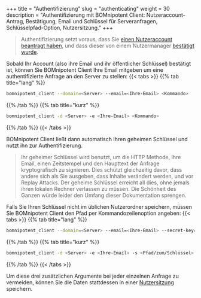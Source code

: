 +++
title = "Authentifizierung"
slug = "authenticating"
weight = 30
description = "Authentifizierung mit BOMnipotent Client: Nutzeraccount-Antrag, Bestätigung, Email und Schlüssel für Serveranfragen, Schlüsselpfad-Option, Nutzersitzung."
+++

> Authentifizierung setzt voraus, dass Sie [einen Nutzeraccount beantragt haben](/de/client/basics/account-creation/), und dass dieser von einem Nutzermanager [bestätigt wurde](/de/client/manager/user-management/user-approval/).

Sobald Ihr Account (also ihre Email und ihr öffentlicher Schlüssel) bestätigt ist, können Sie BOMnipotent Client Ihre Email mitgeben um eine authentifizierte Anfrage an den Server zu stellen:
{{< tabs >}}
{{% tab title="lang" %}}
```bash
bomnipotent_client --domain=<Server> --email=<Ihre-Email> <Kommando>
```
{{% /tab %}}
{{% tab title="kurz" %}}
```bash
bomnipotent_client -d <Server> -e <Ihre-Email> <Kommando>
```
{{% /tab %}}
{{< /tabs >}}

BOMnipotent Client ließt dann automatisch Ihren geheimen Schlüssel und nutzt ihn zur Authentifizierung.

> Ihr geheimer Schlüssel wird benutzt, um die HTTP Methode, Ihre Email, einen Zeitstempel und den Haupttext der Anfrage kryptografisch zu signieren. Dies schützt gleichzeitig davor, dass andere sich als Sie ausgeben, dass Inhalte verändert werden, und vor Replay Attacks. Der geheime Schlüssel erreicht all dies, ohne jemals ihren lokalen Rechner verlassen zu müssen. Die Schönheit des Ganzen würde leider den Umfang dieser Dokumentation sprengen.

Falls Sie Ihren Schlüssel nicht im üblichen Nutzerordner speichern, müssen Sie BOMnipotent Client den Pfad per Kommandozeilenoption angeben:
{{< tabs >}}
{{% tab title="lang" %}}
```bash
bomnipotent_client --domain=<Server> --email=<Ihre-Email> --secret-key=<Pfad/zum/Schlüssel> <Kommando>
```
{{% /tab %}}
{{% tab title="kurz" %}}
```bash
bomnipotent_client -d <Server> -e <Ihre-Email> -s <Pfad/zum/Schlüssel> <Kommando>
```
{{% /tab %}}
{{< /tabs >}}

Um diese drei zusätzlichen Argumente bei jeder einzelnen Anfrage zu vermeiden, können Sie die Daten stattdessen in einer [Nutzersitzung](/de/client/basics/user-session/) speichern.
